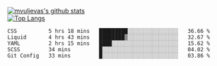 [![mvuljevas's github stats](https://github-readme-stats.vercel.app/api?username=mvuljevas&show_icons=true&theme=dracula)](https://www.mvuljevas.com)
<br>
[![Top Langs](https://github-readme-stats.vercel.app/api/top-langs/?username=mvuljevas&theme=dracula)](https://www.mvuljevas.com)

<!--START_SECTION:waka-->
```text
CSS          5 hrs 18 mins   █████████░░░░░░░░░░░░░░░░   36.66 % 
Liquid       4 hrs 43 mins   ████████▒░░░░░░░░░░░░░░░░   32.67 % 
YAML         2 hrs 15 mins   ████░░░░░░░░░░░░░░░░░░░░░   15.62 % 
SCSS         34 mins         █░░░░░░░░░░░░░░░░░░░░░░░░   04.02 % 
Git Config   33 mins         █░░░░░░░░░░░░░░░░░░░░░░░░   03.86 % 
```
<!--END_SECTION:waka-->
